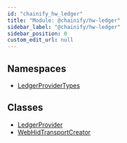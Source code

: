 ```yaml
---
id: "chainify_hw_ledger"
title: "Module: @chainify/hw-ledger"
sidebar_label: "@chainify/hw-ledger"
sidebar_position: 0
custom_edit_url: null
---
```


## Namespaces

- [LedgerProviderTypes](../namespaces/chainify_hw_ledger.LedgerProviderTypes.md)

## Classes

- [LedgerProvider](../classes/chainify_hw_ledger.LedgerProvider.md)
- [WebHidTransportCreator](../classes/chainify_hw_ledger.WebHidTransportCreator.md)
